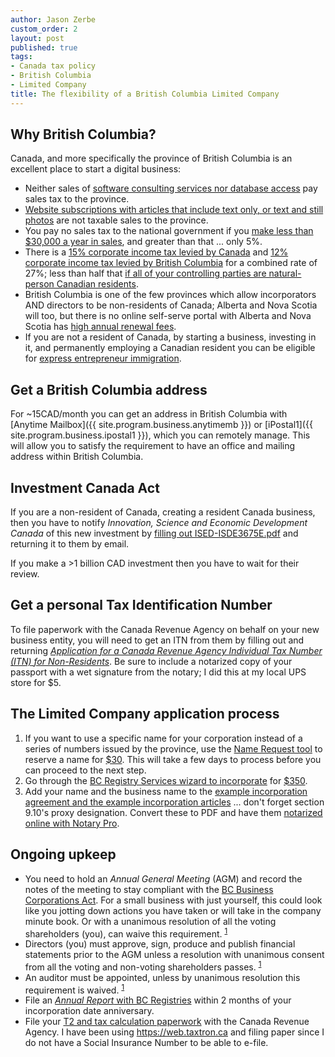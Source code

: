 ```yaml
---
author: Jason Zerbe
custom_order: 2
layout: post
published: true
tags:
- Canada tax policy
- British Columbia
- Limited Company
title: The flexibility of a British Columbia Limited Company
---
```

## Why British Columbia?
Canada, and more specifically the province of British Columbia is an excellent place to start a digital business:
- Neither sales of [software consulting services nor database access](https://www2.gov.bc.ca/assets/gov/taxes/sales-taxes/publications/pst-105-software.pdf) pay sales tax to the province.
- [Website subscriptions with articles that include text only, or text and still photos](https://www2.gov.bc.ca/assets/gov/taxes/sales-taxes/publications/pst-107-telecommunication-services.pdf) are not taxable sales to the province.
- You pay no sales tax to the national government if you [make less than $30,000 a year in sales](https://www.canada.ca/en/revenue-agency/services/tax/businesses/topics/gst-hst-businesses/when-register-charge.html), and greater than that ... only 5%.
- There is a [15% corporate income tax levied by Canada](https://www.canada.ca/en/revenue-agency/services/tax/businesses/topics/corporations/corporation-tax-rates.html) and [12% corporate income tax levied by British Columbia](https://www2.gov.bc.ca/gov/content/taxes/income-taxes/corporate/tax-rates) for a combined rate of 27%; less than half that [if all of your controlling parties are natural-person Canadian residents](https://www.canada.ca/en/revenue-agency/services/tax/businesses/topics/corporations/type-corporation.html#ccpc).
- British Columbia is one of the few provinces which allow incorporators AND directors to be non-residents of Canada; 
Alberta and Nova Scotia will too, but there is no online self-serve portal with Alberta and Nova Scotia has [high annual renewal fees](https://beta.novascotia.ca/incorporate-limited-company).
- If you are not a resident of Canada, by starting a business, investing in it, and permanently employing a Canadian resident you can be eligible for [express entrepreneur immigration](https://www.welcomebc.ca/Immigrate-to-B-C/BC-PNP-Entrepreneur-Immigration/Program-Requirements).

## Get a British Columbia address
For ~15CAD/month you can get an address in British Columbia with [Anytime Mailbox]({{ site.program.business.anytimemb }})
or [iPostal1]({{ site.program.business.ipostal1 }}), which you can remotely manage.
This will allow you to satisfy the requirement to have an office and mailing address within British Columbia.

## Investment Canada Act
If you are a non-resident of Canada, creating a resident Canada business, then you have to notify
_Innovation, Science and Economic Development Canada_ of this new investment by
[filling out ISED-ISDE3675E.pdf](https://www.ic.gc.ca/eic/site/ica-lic.nsf/eng/h_lk00010.html)
and returning it to them by email.

If you make a >1 billion CAD investment then you have to wait for their review.

## Get a personal Tax Identification Number
To file paperwork with the Canada Revenue Agency on behalf on your new business entity, you will need to get an ITN
from them by filling out and returning
[_Application for a Canada Revenue Agency Individual Tax Number (ITN) for Non-Residents_](https://www.canada.ca/content/dam/cra-arc/formspubs/pbg/t1261/t1261-fill-18e.pdf).
Be sure to include a notarized copy of your passport with a wet signature from the notary;
I did this at my local UPS store for $5.

## The Limited Company application process
1. If you want to use a specific name for your corporation instead of a series of numbers issued by the province,
use the [Name Request tool](https://www.bcregistry.ca/namerequest) to reserve a name for
[$30](https://www.corporateonline.gov.bc.ca/WebHelp/fee_schedule.htm).
This will take a few days to process before you can proceed to the next step.
1. Go through the [BC Registry Services wizard to incorporate](https://www.bcregistry.ca/corporateonline/colin/accesstransaction/menu.do?action=overview&filingTypeCode=ICORP&from=main) for [$350](https://www.corporateonline.gov.bc.ca/WebHelp/fee_schedule.htm).
1. Add your name and the business name to the
[example incorporation agreement and the example incorporation articles](https://www2.gov.bc.ca/assets/gov/employment-business-and-economic-development/business-management/permits-licences-and-registration/registries-other-assets/samp_02_-_incorporation_agreement_adopting_table_1.pdf)
... don't forget section 9.10's proxy designation.
Convert these to PDF and have them [notarized online with Notary Pro](https://www.notarypro.ca/notarize-online/book-now/).

## Ongoing upkeep
- You need to hold an _Annual General Meeting_ (AGM) and record the notes of the meeting to stay compliant with the
[BC Business Corporations Act](https://www.bclaws.gov.bc.ca/civix/document/id/complete/statreg/02057_00).
For a small business with just yourself, this could look like you jotting down actions you have taken or will take in the company minute book.
Or with a unanimous resolution of all the voting shareholders (you), can waive this requirement.
<sup>[1](https://www.barbeau.co/uncategorized/annual-requirements-british-columbia-companies/)</sup>
- Directors (you) must approve, sign, produce and publish financial statements prior to the AGM unless a resolution with unanimous consent from all the voting and non-voting shareholders passes.
<sup>[1](https://www.barbeau.co/uncategorized/annual-requirements-british-columbia-companies/)</sup>
- An auditor must be appointed, unless by unanimous resolution this requirement is waived.
<sup>[1](https://www.barbeau.co/uncategorized/annual-requirements-british-columbia-companies/)</sup>
- File an [_Annual Report_ with BC Registries](https://www.corporateonline.gov.bc.ca/WebHelp/overview_annbc.htm) within 2 months of your incorporation date anniversary.
- File your [T2 and tax calculation paperwork](https://www2.gov.bc.ca/gov/content/taxes/income-taxes/corporate) with the Canada Revenue Agency.
I have been using <https://web.taxtron.ca> and filing paper since I do not have a Social Insurance Number to be able to e-file.
